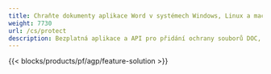 ```yaml
---
title: Chraňte dokumenty aplikace Word v systémech Windows, Linux a macOS 
weight: 7730
url: /cs/protect
description: Bezplatná aplikace a API pro přidání ochrany souborů DOC, DOCX nebo ODT
---
```


{{< blocks/products/pf/agp/feature-solution >}} 


